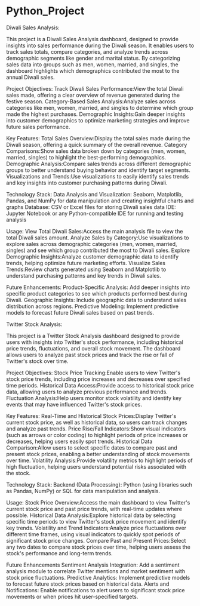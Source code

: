 # Python_Project
Diwali Sales Analysis:

This project is a Diwali Sales Analysis dashboard, designed to provide insights into sales performance during the Diwali season. It enables users to track sales totals, compare categories, and analyze trends across demographic segments like gender and marital status. By categorizing sales data into groups such as men, women, married, and singles, the dashboard highlights which demographics contributed the most to the annual Diwali sales.

Project Objectives:
Track Diwali Sales Performance:View the total Diwali sales made, offering a clear overview of revenue generated during the festive season.
Category-Based Sales Analysis:Analyze sales across categories like men, women, married, and singles to determine which group made the highest purchases.
Demographic Insights:Gain deeper insights into customer demographics to optimize marketing strategies and improve future sales performance.

Key Features:
Total Sales Overview:Display the total sales made during the Diwali season, offering a quick summary of the overall revenue.
Category Comparisons:Show sales data broken down by categories (men, women, married, singles) to highlight the best-performing demographics.
Demographic Analysis:Compare sales trends across different demographic groups to better understand buying behavior and identify target segments.
Visualizations and Trends:Use visualizations to easily identify sales trends and key insights into customer purchasing patterns during Diwali.

Technology Stack:
Data Analysis and Visualization: Seaborn, Matplotlib, Pandas, and NumPy for data manipulation and creating insightful charts and graphs
Database: CSV or Excel files for storing Diwali sales data
IDE: Jupyter Notebook or any Python-compatible IDE for running and testing analysis

Usage:
View Total Diwali Sales:Access the main analysis file to view the total Diwali sales amount.
Analyze Sales by Category:Use visualizations to explore sales across demographic categories (men, women, married, singles) and see which group contributed the most to Diwali sales.
Explore Demographic Insights:Analyze customer demographic data to identify trends, helping optimize future marketing efforts.
Visualize Sales Trends:Review charts generated using Seaborn and Matplotlib to understand purchasing patterns and key trends in Diwali sales.

Future Enhancements:
Product-Specific Analysis: Add deeper insights into specific product categories to see which products performed best during Diwali.
Geographic Insights: Include geographic data to understand sales distribution across regions.
Predictive Modeling: Implement predictive models to forecast future Diwali sales based on past trends.




Twitter Stock Analysis:

This project is a Twitter Stock Analysis dashboard designed to provide users with insights into Twitter's stock performance, including historical price trends, fluctuations, and overall stock movement. The dashboard allows users to analyze past stock prices and track the rise or fall of Twitter's stock over time.

Project Objectives:
Stock Price Tracking:Enable users to view Twitter's stock price trends, including price increases and decreases over specified time periods.
Historical Data Access:Provide access to historical stock price data, allowing users to analyze previous performance and trends.
Fluctuation Analysis:Help users monitor stock volatility and identify key events that may have influenced Twitter's stock prices.

Key Features:
Real-Time and Historical Stock Prices:Display Twitter's current stock price, as well as historical data, so users can track changes and analyze past trends.
Price Rise/Fall Indicators:Show visual indicators (such as arrows or color coding) to highlight periods of price increases or decreases, helping users easily spot trends.
Historical Data Comparison:Allow users to select specific dates to compare past and present stock prices, enabling a better understanding of stock movements over time.
Volatility Analysis:Provide volatility metrics to highlight periods of high fluctuation, helping users understand potential risks associated with the stock.

Technology Stack:
Backend (Data Processing): Python (using libraries such as Pandas, NumPy) or SQL for data manipulation and analysis.

Usage:
Stock Price Overview:Access the main dashboard to view Twitter's current stock price and past price trends, with real-time updates where possible.
Historical Data Analysis:Explore historical data by selecting specific time periods to view Twitter's stock price movement and identify key trends.
Volatility and Trend Indicators:Analyze price fluctuations over different time frames, using visual indicators to quickly spot periods of significant stock price changes.
Compare Past and Present Prices:Select any two dates to compare stock prices over time, helping users assess the stock's performance and long-term trends.

Future Enhancements
Sentiment Analysis Integration: Add a sentiment analysis module to correlate Twitter mentions and market sentiment with stock price fluctuations.
Predictive Analytics: Implement predictive models to forecast future stock prices based on historical data.
Alerts and Notifications: Enable notifications to alert users to significant stock price movements or when prices hit user-specified targets.





